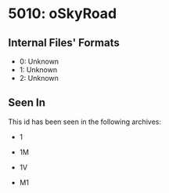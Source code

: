 # 5010: oSkyRoad

## Internal Files' Formats
- 0: Unknown
- 1: Unknown
- 2: Unknown

## Seen In

This id has been seen in the following archives:  

- 1  

- 1M  

- 1V  

- M1  
